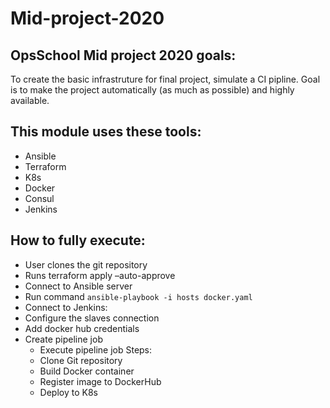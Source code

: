 # Mid-project-2020

## OpsSchool Mid project 2020 goals:
To create the basic infrastruture for final project, simulate a CI pipline.
Goal is to make the project automatically (as much as possible) and highly available.

## This module uses these tools:

* Ansible
* Terraform
* K8s
* Docker
* Consul
* Jenkins 

## How to fully execute:
* User clones the git repository
* Runs terraform apply –auto-approve
* Connect to Ansible server
* Run command  `ansible-playbook -i hosts docker.yaml`
* Connect to Jenkins:
* Configure the slaves connection
* Add docker hub credentials
* Create pipeline job
	* Execute pipeline job Steps:
	* Clone Git repository
	* Build Docker container
	* Register image to DockerHub
	* Deploy to K8s